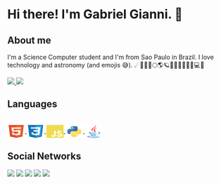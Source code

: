 # Hi there! I'm Gabriel Gianni. 👋
## About me
I'm a Science Computer student and I'm from Sao Paulo in Brazil. I love technology and astronomy (and emojis 😅). ☄👨🏻‍🚀🌕🌎🪐🚀🌠🔭👨🏻‍💻💻📱
<div>
  <a href="https://github.com/gabrielgianni">
  <img height="150em" src="https://github-readme-stats.vercel.app/api?username=gabrielgianni&show_icons=true&theme=nord&include_all_commits=true&count_private=true">
  <img height="150em" src="https://github-readme-stats.vercel.app/api/top-langs/?username=gabrielgianni&layout=compact&langs_count=7&theme=nord"></a>
</div>
  
## Languages
<div style="display: inline_block"><br>
  <a href="https://github.com/gabrielgianni">
  <img align="center" alt="HTML logo" height="30" width="40" src="https://raw.githubusercontent.com/devicons/devicon/master/icons/html5/html5-original.svg">
  <img align="center" alt="CSS logo" height="30" width="40" src="https://raw.githubusercontent.com/devicons/devicon/master/icons/css3/css3-original.svg">
  <img align="center" alt="JavaScript logo" height="30" width="40" src="https://raw.githubusercontent.com/devicons/devicon/master/icons/javascript/javascript-plain.svg">
  <img align="center" alt="Python logo" height="30" width="40" src="https://raw.githubusercontent.com/devicons/devicon/master/icons/python/python-original.svg">
  <img align="center" alt="Java logo" height="30" width="40" src="https://raw.githubusercontent.com/devicons/devicon/master/icons/java/java-original.svg"></a>
</div>

## Social Networks
<div>
  <a href="https://www.facebook.com/gabriel.gianni.9" target="_blank"><img src="https://img.shields.io/badge/Facebook-1877F2?style=for-the-badge&logo=facebook&logoColor=white" traget="_blank"></a>
  <a href="https://www.instagram.com/eugabrielgianni" target="_blank"><img src="https://img.shields.io/badge/Instagram-E4405F?style=for-the-badge&logo=instagram&logoColor=white" target="_blank"></a>
  <a href="https://twitter.com/EuGabrielGianni" target="_blank"><img src="https://img.shields.io/badge/Twitter-1DA1F2?style=for-the-badge&logo=twitter&logoColor=white" target="_blank"></a>
  <a href = "mailto:contatogabrielgianni@gmail.com"><img src="https://img.shields.io/badge/-Gmail-%23333?style=for-the-badge&logo=gmail&logoColor=white" target="_blank"></a>
  <a href="https://www.linkedin.com/in/gabrielgianni" target="_blank"><img src="https://img.shields.io/badge/-LinkedIn-%230077B5?style=for-the-badge&logo=linkedin&logoColor=white" target="_blank"></a> 
</div>

<!--
**gabrielgianni/gabrielgianni** is a ✨ _special_ ✨ repository because its `README.md` (this file) appears on your GitHub profile.

Here are some ideas to get you started:

- 🔭 I’m currently working on ...
- 🌱 I’m currently learning ...
- 👯 I’m looking to collaborate on ...
- 🤔 I’m looking for help with ...
- 💬 Ask me about ...
- 📫 How to reach me: ...
- 😄 Pronouns: ...
- ⚡ Fun fact: ...
-->
